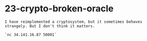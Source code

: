 # 23-crypto-broken-oracle

```
I have reimplemented a cryptosystem, but it sometimes behaves strangely. But I don't think it matters.

`nc 34.141.16.87 50001`
```
